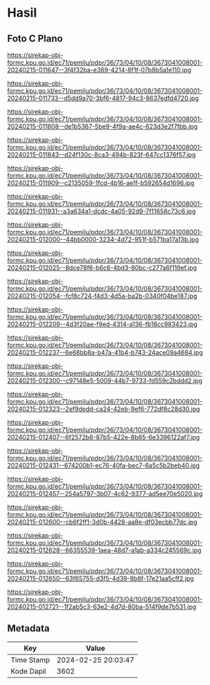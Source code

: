 # Hasil

## Foto C Plano

https://sirekap-obj-formc.kpu.go.id/ec71/pemilu/pdpr/36/73/04/10/08/3673041008001-20240215-011647--3f4f32ba-e389-4214-8f1f-07b8b5a1e110.jpg

https://sirekap-obj-formc.kpu.go.id/ec71/pemilu/pdpr/36/73/04/10/08/3673041008001-20240215-011733--d5dd9a70-3bf6-4817-94c3-8637edfd4720.jpg

https://sirekap-obj-formc.kpu.go.id/ec71/pemilu/pdpr/36/73/04/10/08/3673041008001-20240215-011808--de1b5367-5be9-4f9a-ae4c-623d3e2f7fbb.jpg

https://sirekap-obj-formc.kpu.go.id/ec71/pemilu/pdpr/36/73/04/10/08/3673041008001-20240215-011843--d24f130c-8ca3-494b-823f-647cc1376f57.jpg

https://sirekap-obj-formc.kpu.go.id/ec71/pemilu/pdpr/36/73/04/10/08/3673041008001-20240215-011909--c2135059-1fcd-4b16-ae1f-b592654d1696.jpg

https://sirekap-obj-formc.kpu.go.id/ec71/pemilu/pdpr/36/73/04/10/08/3673041008001-20240215-011931--a3a634a1-dcdc-4a05-92d9-7f11658c73c6.jpg

https://sirekap-obj-formc.kpu.go.id/ec71/pemilu/pdpr/36/73/04/10/08/3673041008001-20240215-012000--44bb0000-3234-4d72-951f-b571ba17a13b.jpg

https://sirekap-obj-formc.kpu.go.id/ec71/pemilu/pdpr/36/73/04/10/08/3673041008001-20240215-012025--8dce78f6-b6c6-4bd3-80bc-c277a6f119ef.jpg

https://sirekap-obj-formc.kpu.go.id/ec71/pemilu/pdpr/36/73/04/10/08/3673041008001-20240215-012054--fcf8c724-f4d3-4d5a-ba2b-0340f04be187.jpg

https://sirekap-obj-formc.kpu.go.id/ec71/pemilu/pdpr/36/73/04/10/08/3673041008001-20240215-012209--4d3f20ae-f9ed-4314-a136-fb18cc983423.jpg

https://sirekap-obj-formc.kpu.go.id/ec71/pemilu/pdpr/36/73/04/10/08/3673041008001-20240215-012237--6e68bb8a-b47a-41b4-b743-24ace09a4684.jpg

https://sirekap-obj-formc.kpu.go.id/ec71/pemilu/pdpr/36/73/04/10/08/3673041008001-20240215-012300--c97148e5-5009-44b7-9733-fd559c2bddd2.jpg

https://sirekap-obj-formc.kpu.go.id/ec71/pemilu/pdpr/36/73/04/10/08/3673041008001-20240215-012323--2ef9dedd-ca24-42eb-9ef6-772df8c28d30.jpg

https://sirekap-obj-formc.kpu.go.id/ec71/pemilu/pdpr/36/73/04/10/08/3673041008001-20240215-012407--6f2572b8-87b5-422e-8b65-6e3396122af7.jpg

https://sirekap-obj-formc.kpu.go.id/ec71/pemilu/pdpr/36/73/04/10/08/3673041008001-20240215-012431--674200b1-ec76-40fa-bec7-6a5c5b2beb40.jpg

https://sirekap-obj-formc.kpu.go.id/ec71/pemilu/pdpr/36/73/04/10/08/3673041008001-20240215-012457--254a5797-3b07-4c62-9377-ad5ee70e5020.jpg

https://sirekap-obj-formc.kpu.go.id/ec71/pemilu/pdpr/36/73/04/10/08/3673041008001-20240215-012600--cb6f2ff1-3d0b-4428-aa8e-df03ecbb77dc.jpg

https://sirekap-obj-formc.kpu.go.id/ec71/pemilu/pdpr/36/73/04/10/08/3673041008001-20240215-012628--66355539-1aea-48d7-a1ab-a334c245569c.jpg

https://sirekap-obj-formc.kpu.go.id/ec71/pemilu/pdpr/36/73/04/10/08/3673041008001-20240215-012650--63f65755-d3f5-4d39-8b8f-17e21aa5cff2.jpg

https://sirekap-obj-formc.kpu.go.id/ec71/pemilu/pdpr/36/73/04/10/08/3673041008001-20240215-012721--1f2ab5c3-63e2-4d7d-80ba-514f9de7b531.jpg


## Metadata

| Key        | Value               |
| ---------- | ------------------- |
| Time Stamp | 2024-02-25 20:03:47 |
| Kode Dapil | 3602                |



